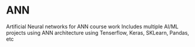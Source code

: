 # ANN
Artificial Neural networks for ANN course work
Includes multiple AI/ML projects using ANN architecture using Tenserflow, Keras, SKLearn, Pandas, etc
